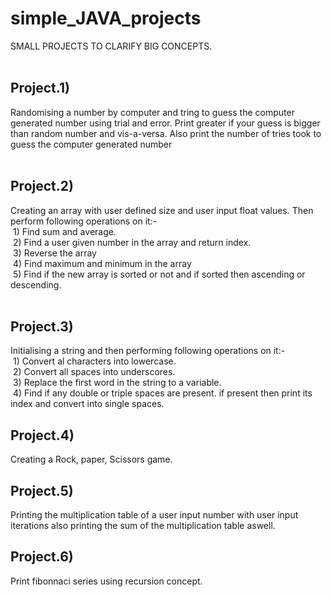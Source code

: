 # simple_JAVA_projects
SMALL PROJECTS TO CLARIFY BIG CONCEPTS.
<br>
<br>
## Project.1) 
Randomising a number by computer and tring to guess the computer generated number using trial and error. Print greater if your guess is bigger than random number and vis-a-versa. Also print the number of tries took to guess the computer generated number
<br>
<br>
## Project.2)
Creating an array with user defined size and user input float values. Then perform following operations on it:-<br>&nbsp;1) Find sum and average.<br>&nbsp;2) Find a user given number in the array and return index.<br>&nbsp;3) Reverse the array<br>&nbsp;4) Find maximum and minimum in the array<br>&nbsp;5) Find if the new array is sorted or not and if sorted then ascending or descending.
<br>
<br>
## Project.3)
Initialising a string and then performing following operations on it:-<br>&nbsp;1) Convert al characters into lowercase.<br>&nbsp;2) Convert all spaces into underscores.<br>&nbsp;3) Replace the first word in the string to a variable.<br>&nbsp;4) Find if any double or triple spaces are present. if present then print its index and convert into single spaces.
## Project.4)
Creating a Rock, paper, Scissors game.
## Project.5)
Printing the multiplication table of a user input number with user input iterations also printing the sum of the multiplication table aswell.
## Project.6)
Print fibonnaci series using recursion concept.

